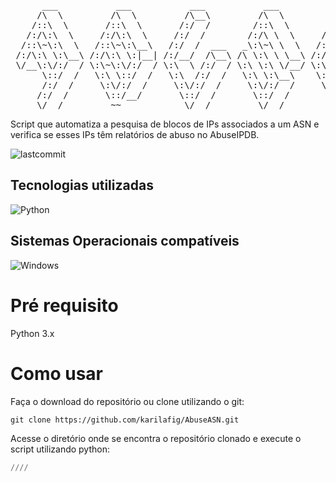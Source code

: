 <pre>
      ___           ___           ___           ___           ___           ___           ___           ___     
     /\  \         /\  \         /\__\         /\  \         /\  \         /\  \         /\  \         /\__\    
    /::\  \       /::\  \       /:/  /        /::\  \       /::\  \       /::\  \       /::\  \       /::|  |   
   /:/\:\  \     /:/\:\  \     /:/  /        /:/\ \  \     /:/\:\  \     /:/\:\  \     /:/\ \  \     /:|:|  |   
  /::\~\:\  \   /::\~\:\__\   /:/  /  ___   _\:\~\ \  \   /::\~\:\  \   /::\~\:\  \   _\:\~\ \  \   /:/|:|  |__ 
 /:/\:\ \:\__\ /:/\:\ \:|__| /:/__/  /\__\ /\ \:\ \ \__\ /:/\:\ \:\__\ /:/\:\ \:\__\ /\ \:\ \ \__\ /:/ |:| /\__\
 \/__\:\/:/  / \:\~\:\/:/  / \:\  \ /:/  / \:\ \:\ \/__/ \:\~\:\ \/__/ \/__\:\/:/  / \:\ \:\ \/__/ \/__|:|/:/  /
      \::/  /   \:\ \::/  /   \:\  /:/  /   \:\ \:\__\    \:\ \:\__\        \::/  /   \:\ \:\__\       |:/:/  / 
      /:/  /     \:\/:/  /     \:\/:/  /     \:\/:/  /     \:\ \/__/        /:/  /     \:\/:/  /       |::/  /  
     /:/  /       \::/__/       \::/  /       \::/  /       \:\__\         /:/  /       \::/  /        /:/  /   
     \/__/         ~~            \/__/         \/__/         \/__/         \/__/         \/__/         \/__/                                                
</pre>
Script que automatiza a pesquisa de blocos de IPs associados a um ASN e verifica se esses IPs têm relatórios de abuso no AbuseIPDB.
<div>
  <img alt="lastcommit" src="https://img.shields.io/github/last-commit/karilafig/AbuseASN?style=social&logo=appveyor">
  </div>

## Tecnologias utilizadas
<div>
 <img alt="Python" src="https://img.shields.io/badge/Python-F2C12E?style=for-the-badge&logo=python&logoColor=white">
 </div>
 
## Sistemas Operacionais compatíveis 
 <div>
 <img alt="Windows" src="https://img.shields.io/badge/Windows-008000?style=for-the-badge&logo=Windows&logoColor=white">
 </div>

# Pré requisito
Python 3.x
# Como usar
Faça o download do repositório ou clone utilizando o git:
```
git clone https://github.com/karilafig/AbuseASN.git
```
Acesse o diretório onde se encontra o repositório clonado e execute o script utilizando python:
```python
////
```
